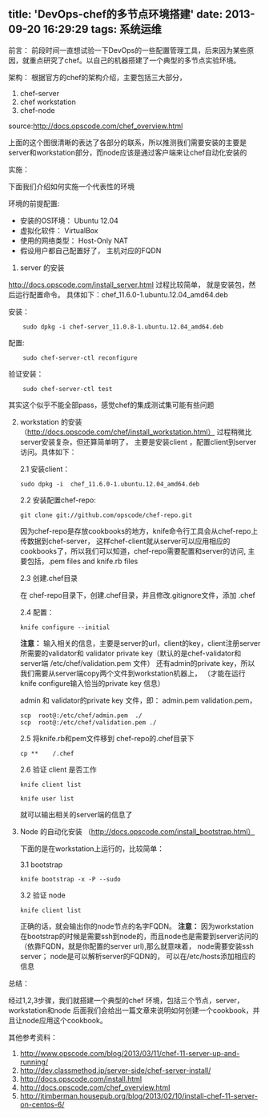 title: 'DevOps-chef的多节点环境搭建'
date: 2013-09-20 16:29:29
tags: 系统运维
---

前言：
前段时间一直想试验一下DevOps的一些配置管理工具，后来因为某些原因，就重点研究了chef。以自己的机器搭建了一个典型的多节点实验环境。

架构：
根据官方的chef的架构介绍，主要包括三大部分，

1. chef-server
2. chef workstation
3. chef-node

source:http://docs.opscode.com/chef_overview.html

上面的这个图很清晰的表达了各部分的联系，所以推测我们需要安装的主要是server和workstation部分，而node应该是通过客户端来让chef自动化安装的

实施：

下面我们介绍如何实施一个代表性的环境

环境的前提配置:

- 安装的OS环境： Ubuntu 12.04
- 虚拟化软件： VirtualBox
- 使用的网络类型： Host-Only NAT
- 假设用户都自己配置好了， 主机对应的FQDN

1. server 的安装 

http://docs.opscode.com/install_server.html 过程比较简单， 就是安装包，然后运行配置命令。
具体如下：chef_11.6.0-1.ubuntu.12.04_amd64.deb

安装：

```
    sudo dpkg -i chef-server_11.0.8-1.ubuntu.12.04_amd64.deb
```

配置:

```
    sudo chef-server-ctl reconfigure
```

验证安装：

```
    sudo chef-server-ctl test
```

其实这个似乎不能全部pass，感觉chef的集成测试集可能有些问题

2. workstation 的安装 （http://docs.opscode.com/chef/install_workstation.html）
过程稍微比server安装复杂，但还算简单明了， 主要是安装client ，配置client到server访问。具体如下：

    2.1 安装client：

	```
    sudo dpkg -i  chef_11.6.0-1.ubuntu.12.04_amd64.deb
    ```


    2.2 安装配置chef-repo:

    ```
    git clone git://github.com/opscode/chef-repo.git
    ```

	因为chef-repo是存放cookbooks的地方，knife命令行工具会从chef-repo上传数据到chef-server，
	这样chef-client就从server可以应用相应的cookbooks了，所以我们可以知道，chef-repo需要配置和server的访问,
	主要包括，.pem files and knife.rb files

    2.3 创建.chef目录

	在 chef-repo目录下，创建.chef目录，并且修改.gitignore文件，添加 .chef

    2.4 配置：

    ```
    knife configure --initial
	```

	**注意：** 输入相关的信息，主要是server的url，client的key，client注册server所需要的validator和
    validator private key（默认的是chef-validator和server端 /etc/chef/validation.pem 文件）
    还有admin的private key，所以我们需要从server端copy两个文件到workstation机器上，
    （才能在运行knife configure输入恰当的private key 信息）

	admin 和 validator的private key 文件，即： admin.pem validation.pem，

	```
    scp  root@:/etc/chef/admin.pem  ./
    scp  root@:/etc/chef/validation.pem ./
    ```

    2.5 将knife.rb和pem文件移到 chef-repo的.chef目录下 

    ```
	cp **    /.chef

	```

    2.6 验证 client 是否工作

    ```
    knife client list

    knife user list
	```

	就可以输出相关的server端的信息了


3. Node 的自动化安装 （http://docs.opscode.com/install_bootstrap.html）

   下面的是在workstation上运行的，比较简单：

    3.1 bootstrap

	```
    knife bootstrap -x -P --sudo
	```

    3.2 验证 node

    ```
    knife client list
	```

	正确的话，就会输出你的node节点的名字FQDN。
	**注意：** 因为workstation 在bootstrap的时候是需要ssh到node的，而且node也是需要到server访问的
	（依靠FQDN，就是你配置的server url),那么就意味着， node需要安装ssh server； node是可以解析server的FQDN的，
	可以在/etc/hosts添加相应的信息

总结：

经过1,2,3步骤，我们就搭建一个典型的chef 环境，包括三个节点，server， workstation和node
后面我们会给出一篇文章来说明如何创建一个cookbook，并且让node应用这个cookbook。

其他参考资料：

1. http://www.opscode.com/blog/2013/03/11/chef-11-server-up-and-running/
2. http://dev.classmethod.jp/server-side/chef-server-install/
3. http://docs.opscode.com/install.html
4. http://docs.opscode.com/chef_overview.html
5. http://jtimberman.housepub.org/blog/2013/02/10/install-chef-11-server-on-centos-6/
